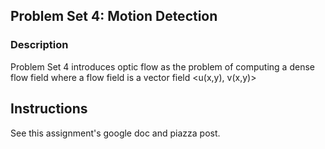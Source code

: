 ## Problem Set 4: Motion Detection

### Description

Problem Set 4 introduces optic flow as the problem of computing a dense flow field where a flow field is a vector field <u(x,y), v(x,y)>

## Instructions

See this assignment's google doc and piazza post.
